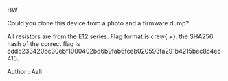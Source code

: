 HW

Could you clone this device from a photo and a firmware dump?

All resistors are from the E12 series. Flag format is crew{.+}, the SHA256 hash of the correct flag is cddb233420bc30ebf1000402bd6b9fab6fceb020593fa291b4215bec8c4ec415.

Author : Aali
